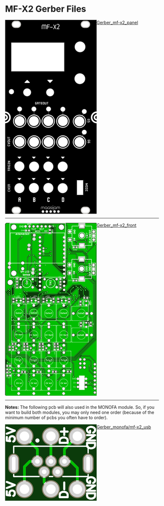 # MF-X2 Gerber Files

<img align="left" src="../Images/mf-x2_panel_screen.png"> [Gerber_mf-x2_panel](Gerber_mfx2_panel_v1.1_revB.zip)<br clear="left"/>

---
<img align="left" src="../Images/mf-x2_frontpcb_screen.png"> [Gerber_mf-x2_front](Gerber_mfx2_front_v1.1_revD.zip)<br clear="left"/>

---
**Notes:**
The following pcb will also used in the MONOFA module. So, if you want to build both modules, you may only need one order (because of the minimum number of pcbs you often have to order).


<img align="left" src="../../MONOFA/Images/usb_power_screen.jpg"> [Gerber_monofa/mf-x2_usb](Gerber_monofa_usb_power_revB_2022-04-25.zip)<br clear="left"/>
